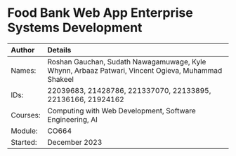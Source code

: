 # Food Bank Web App Enterprise Systems Development

| Author | Details |
|:-- | :-- |
| Names: | Roshan Gauchan, Sudath Nawagamuwage, Kyle Whynn, Arbaaz Patwari, Vincent Ogieva, Muhammad Shakeel |
| IDs: | 22039683, 21428786, 221337070, 22133895, 22136166, 21924162 |
| Courses: | Computing with Web Development, Software Engineering, AI |
| Module: | CO664 |
| Started: | December 2023 |